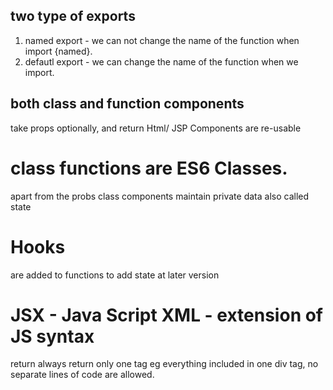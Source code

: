 ## two type of exports
1. named export - we can not change the name of the function when import {named}.
2. defautl export - we can change the name of the function when we import.
## both class and function components 
take props optionally, and return Html/ JSP
Components are re-usable
# class functions are ES6 Classes.
apart from the probs class components maintain private data also called state 
# Hooks
are added to functions to add state at later version 
# JSX - Java Script XML - extension of JS syntax
return always return only one tag eg everything included in one div tag, no separate lines of code are allowed.